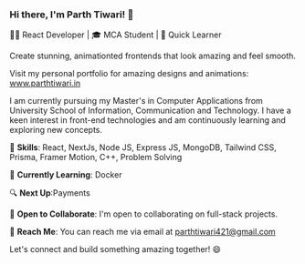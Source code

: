 ### Hi there, I'm Parth Tiwari! 👋

👨‍💻 React Developer | 🎓 MCA Student | 🌱 Quick Learner

Create stunning, animationted frontends that look amazing and feel smooth.

Visit my personal portfolio for amazing designs and animations: www.parthtiwari.in

I am currently pursuing my Master's in Computer Applications from University School of Information, Communication and Technology. I have a keen interest in front-end technologies and am continuously learning and exploring new concepts.


🚀 **Skills**: React, NextJs, Node JS, Express JS, MongoDB, Tailwind CSS, Prisma, Framer Motion, C++, Problem Solving

🌟 **Currently Learning**: Docker

🔍 **Next Up**:Payments

💼 **Open to Collaborate**: I'm open to collaborating on full-stack projects.

📧 **Reach Me**: You can reach me via email at [parthtiwari421@gmail.com](mailto:parthtiwari421@gmail.com)

Let's connect and build something amazing together! 😄
